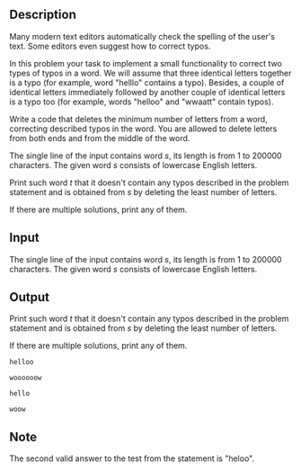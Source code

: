 ## Description

<div><p>Many modern text editors automatically check the spelling of the user's text. Some editors even suggest how to correct typos.</p><p>In this problem your task to implement a small functionality to correct two types of typos in a word. We will assume that three identical letters together is a typo (for example, word "<span class="tex-font-style-tt">helllo</span>" contains a typo). Besides, a couple of identical letters immediately followed by another couple of identical letters is a typo too (for example, words "<span class="tex-font-style-tt">helloo</span>" and "<span class="tex-font-style-tt">wwaatt</span>" contain typos).</p><p>Write a code that deletes the minimum number of letters from a word, correcting described typos in the word. You are allowed to delete letters from both ends and from the middle of the word.</p></div><div class="input-specification"><p>The single line of the input contains word <span class="tex-span"><i>s</i></span>, its length is from 1 to 200000 characters. The given word <span class="tex-span"><i>s</i></span> consists of lowercase English letters.</p></div><div class="output-specification"><p>Print such word <span class="tex-span"><i>t</i></span> that it doesn't contain any typos described in the problem statement and is obtained from <span class="tex-span"><i>s</i></span> by deleting the least number of letters.</p><p>If there are multiple solutions, print any of them.</p></div>

## Input

<p>The single line of the input contains word <span class="tex-span"><i>s</i></span>, its length is from 1 to 200000 characters. The given word <span class="tex-span"><i>s</i></span> consists of lowercase English letters.</p>

## Output

<p>Print such word <span class="tex-span"><i>t</i></span> that it doesn't contain any typos described in the problem statement and is obtained from <span class="tex-span"><i>s</i></span> by deleting the least number of letters.</p><p>If there are multiple solutions, print any of them.</p>





```input1
helloo

```




```input2
woooooow

```




```output1
hello

```




```output2
woow

```



## Note

<p>The second valid answer to the test from the statement is "<span class="tex-font-style-tt">heloo</span>".</p>
